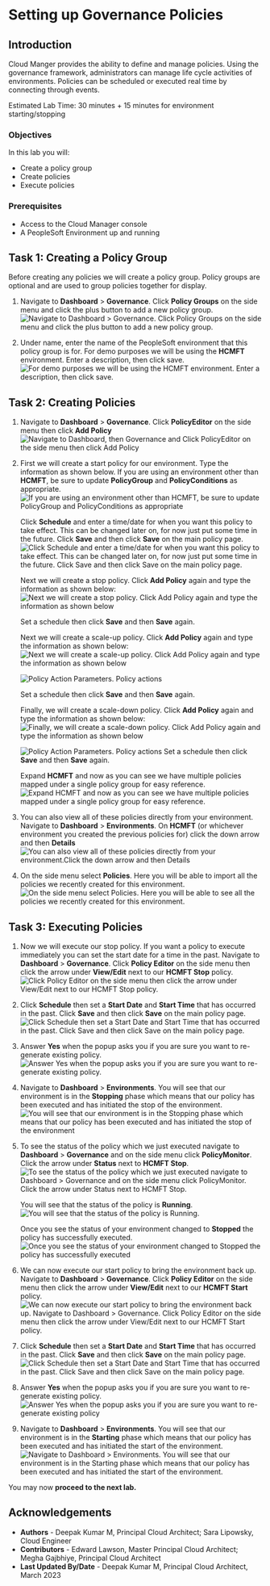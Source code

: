 # Setting up Governance Policies

## Introduction
Cloud Manger provides the ability to define and manage policies. Using the governance framework, administrators can manage life cycle activities of environments. Policies can be scheduled or executed real time by connecting through events.

Estimated Lab Time: 30 minutes + 15 minutes for environment starting/stopping

### Objectives
In this lab you will:
* Create a policy group
* Create policies
* Execute policies

### Prerequisites
- Access to the Cloud Manager console
- A PeopleSoft Environment up and running

## Task 1: Creating a Policy Group

Before creating any policies we will create a policy group. Policy groups are optional and are used to group policies together for display.

1.  Navigate to **Dashboard** > **Governance**. Click **Policy Groups** on the side menu and click the plus button to add a new policy group.
    ![Navigate to Dashboard > Governance. Click Policy Groups on the side menu and click the plus button to add a new policy group.](./images/policygroup.png "")

2.  Under name, enter the name of the PeopleSoft environment that this policy group is for. For demo purposes we will be using the **HCMFT** environment. Enter a description, then click save.
    ![For demo purposes we will be using the HCMFT environment. Enter a description, then click save.](./images/policysave.png "")

## Task 2: Creating Policies

1.  Navigate to **Dashboard** > **Governance**. Click **PolicyEditor** on the side menu then click **Add Policy**    
    ![Navigate to Dashboard, then Governance and  Click PolicyEditor on the side menu then click Add Policy](./images/policyadd.png "")

2.  First we will create a start policy for our environment. Type the information as shown below. If you are using an environment other than **HCMFT**, be sure to update **PolicyGroup** and **PolicyConditions** as appropriate.
    ![If you are using an environment other than HCMFT, be sure to update PolicyGroup and PolicyConditions as appropriate](./images/start.png "")

    Click **Schedule** and enter a time/date for when you want this policy to take effect. This can be changed later on, for now just put some time in the future. Click **Save** and then click **Save** on the main policy page.
    ![Click Schedule and enter a time/date for when you want this policy to take effect. This can be changed later on, for now just put some time in the future. Click Save and then click Save on the main policy page.](./images/schedule.png "")

    Next we will create a stop policy. Click **Add Policy** again and type the information as shown below:
    ![Next we will create a stop policy. Click Add Policy again and type the information as shown below](./images/stop.png "")

    Set a schedule then click **Save** and then **Save** again.

    Next we will create a scale-up policy. Click **Add Policy** again and type the information as shown below:
    ![Next we will create a scale-up policy. Click Add Policy again and type the information as shown below](./images/scaleup.png "")

    ![Policy Action Parameters. Policy actions ](./images/Policyactionup.png "")

    Set a schedule then click **Save** and then **Save** again.

    Finally, we will create a scale-down policy. Click **Add Policy** again and type the information as shown below:
    ![Finally, we will create a scale-down policy. Click Add Policy again and type the information as shown below](./images/scaledown.png "")
    
    ![Policy Action Parameters. Policy actions ](./images/policyactiondown.png "")
    Set a schedule then click **Save** and then **Save** again.

    Expand **HCMFT** and now as you can see we have multiple policies mapped under a single policy group for easy reference.
    ![Expand HCMFT and now as you can see we have multiple policies mapped under a single policy group for easy reference.](./images/policyview.png "")

3.  You can also view all of these policies directly from your environment. Navigate to **Dashboard** > **Environments**. On **HCMFT** (or whichever environment you created the previous policies for) click the down arrow and then **Details**
    ![You can also view all of these policies directly from your environment.Click the down arrow and then Details](./images/workshopdetail.png "")

4.  On the side menu select **Policies**. Here you will be able to import all the policies we recently created for this environment.
    ![On the side menu select Policies. Here you will be able to see all the policies we recently created for this environment.](./images/addpolicy.png "")

## Task 3: Executing Policies

1.  Now we will execute our stop policy. If you want a policy to execute immediately you can set the start date for a time in the past. Navigate to **Dashboard** > **Governance**. Click **Policy Editor** on the side menu then click the arrow under **View/Edit** next to our **HCMFT Stop** policy.
    ![Click Policy Editor on the side menu then click the arrow under View/Edit next to our HCMFT Stop policy.](./images/stoppolicy.png "")

2.  Click **Schedule** then set a **Start Date** and **Start Time** that has occurred in the past. Click **Save** and then click **Save** on the main policy page.
    ![Click Schedule then set a Start Date and Start Time that has occurred in the past. Click Save and then click Save on the main policy page.](./images/pastdate.png "")

3.  Answer **Yes** when the popup asks you if you are sure you want to re-generate existing policy.
    ![Answer Yes when the popup asks you if you are sure you want to re-generate existing policy.](./images/pop.png "")

4.  Navigate to **Dashboard** > **Environments**. You will see that our environment is in the **Stopping** phase which means that our policy has been executed and has initiated the stop of the environment.    
    ![You will see that our environment is in the Stopping phase which means that our policy has been executed and has initiated the stop of the environment](./images/stopprocess.png "")

5.  To see the status of the policy which we just executed navigate to **Dashboard** > **Governance** and on the side menu click **PolicyMonitor**. Click the arrow under **Status** next to **HCMFT Stop**.
    ![To see the status of the policy which we just executed navigate to Dashboard > Governance and on the side menu click PolicyMonitor. Click the arrow under Status next to HCMFT Stop.](./images/monitorpolicy.png "")

    You will see that the status of the policy is **Running**.
    ![You will see that the status of the policy is Running.](./images/policystatus.png "")

    Once you see the status of your environment changed to **Stopped** the policy has successfully executed.
    ![Once you see the status of your environment changed to Stopped the policy has successfully executed](./images/stopped.png "")

6.  We can now execute our start policy to bring the environment back up. Navigate to **Dashboard** > **Governance**. Click **Policy Editor** on the side menu then click the arrow under **View/Edit** next to our **HCMFT Start** policy.
    ![We can now execute our start policy to bring the environment back up. Navigate to Dashboard > Governance. Click Policy Editor on the side menu then click the arrow under View/Edit next to our HCMFT Start policy.](./images/startback.png "")

7.  Click **Schedule** then set a **Start Date** and **Start Time** that has occurred in the past. Click **Save** and then click **Save** on the main policy page.
    ![Click Schedule then set a Start Date and Start Time that has occurred in the past. Click Save and then click Save on the main policy page.](./images/pastdate.png "")

8.  Answer **Yes** when the popup asks you if you are sure you want to re-generate existing policy.
    ![Answer Yes when the popup asks you if you are sure you want to re-generate existing policy](./images/pop2.png "")

9.  Navigate to **Dashboard** > **Environments**. You will see that our environment is in the **Starting** phase which means that our policy has been executed and has initiated the start of the environment.    
    ![Navigate to Dashboard > Environments. You will see that our environment is in the Starting phase which means that our policy has been executed and has initiated the start of the environment.](./images/startagain.png "")

You may now **proceed to the next lab.**

## Acknowledgements
* **Authors** - Deepak Kumar M, Principal Cloud Architect; Sara Lipowsky, Cloud Engineer
* **Contributors** - Edward Lawson, Master Principal Cloud Architect; Megha Gajbhiye, Principal Cloud Architect
* **Last Updated By/Date** - Deepak Kumar M, Principal Cloud Architect, March 2023